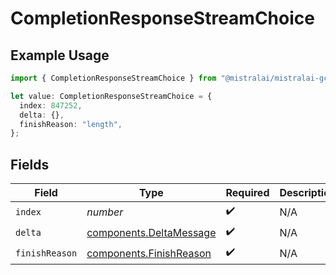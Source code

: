 # CompletionResponseStreamChoice

## Example Usage

```typescript
import { CompletionResponseStreamChoice } from "@mistralai/mistralai-gcp/models/components";

let value: CompletionResponseStreamChoice = {
  index: 847252,
  delta: {},
  finishReason: "length",
};
```

## Fields

| Field                                                              | Type                                                               | Required                                                           | Description                                                        |
| ------------------------------------------------------------------ | ------------------------------------------------------------------ | ------------------------------------------------------------------ | ------------------------------------------------------------------ |
| `index`                                                            | *number*                                                           | :heavy_check_mark:                                                 | N/A                                                                |
| `delta`                                                            | [components.DeltaMessage](../../models/components/deltamessage.md) | :heavy_check_mark:                                                 | N/A                                                                |
| `finishReason`                                                     | [components.FinishReason](../../models/components/finishreason.md) | :heavy_check_mark:                                                 | N/A                                                                |